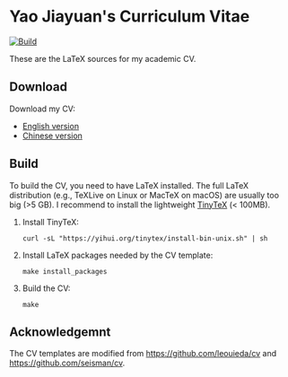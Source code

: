 # Yao Jiayuan's Curriculum Vitae

[![Build](https://github.com/coreman/cv/actions/workflows/build.yaml/badge.svg)](https://github.com/coreman/cv/actions/workflows/build.yaml)

These are the LaTeX sources for my academic CV.

## Download

Download my CV:

- [English version](https://github.com/core-man/cv/raw/gh-pages/YaoJ_cv_en.pdf)
- [Chinese version](https://github.com/core-man/cv/raw/gh-pages/YaoJ_cv_cn.pdf)

## Build

To build the CV, you need to have LaTeX installed. The full LaTeX distribution
(e.g., TeXLive on Linux or MacTeX on macOS) are usually too big (>5 GB).
I recommend to install the lightweight [TinyTeX](https://yihui.org/tinytex/)
(< 100MB).

1. 	Install TinyTeX:

		curl -sL "https://yihui.org/tinytex/install-bin-unix.sh" | sh

2. 	Install LaTeX packages needed by the CV template:

		make install_packages

3. 	Build the CV:

		make

## Acknowledgemnt

The CV templates are modified from https://github.com/leouieda/cv
and https://github.com/seisman/cv.
